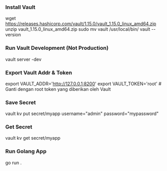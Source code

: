 ### Install Vault
wget https://releases.hashicorp.com/vault/1.15.0/vault_1.15.0_linux_amd64.zip
unzip vault_1.15.0_linux_amd64.zip
sudo mv vault /usr/local/bin/
vault --version

### Run Vault Development (Not Production)
vault server -dev

### Export Vault Addr & Token
export VAULT_ADDR='http://127.0.0.1:8200'
export VAULT_TOKEN='root'  # Ganti dengan root token yang diberikan oleh Vault

### Save Secret
vault kv put secret/myapp username="admin" password="mypassword"

### Get Secret
vault kv get secret/myapp

### Run Golang App
go run .
